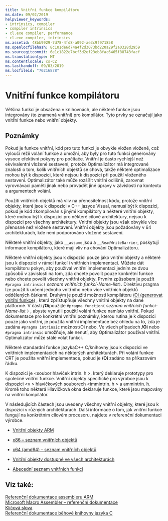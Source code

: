 ```yaml
---
title: Vnitřní funkce kompilátoru
ms.date: 09/02/2019
helpviewer_keywords:
- intrinsics, compiler
- compiler intrinsics
- cl.exe compiler, performance
- cl.exe compiler, intrinsics
ms.assetid: 48bb9929-7d78-4fd8-a092-ae3c9f971858
ms.openlocfilehash: 8c101de6d74a4f2d3073bd220a29f2a0328d2959
ms.sourcegitcommit: 6e1c1822e7bcf3d2ef23eb8fac6465f88743facf
ms.translationtype: MT
ms.contentlocale: cs-CZ
ms.lasthandoff: 09/03/2019
ms.locfileid: "70216878"
---
```

# <a name="compiler-intrinsics"></a>Vnitřní funkce kompilátoru

Většina funkcí je obsažena v knihovnách, ale některé funkce jsou integrovány (to znamená vnitřní) pro kompilátor. Tyto prvky se označují jako vnitřní funkce nebo vnitřní objekty.

## <a name="remarks"></a>Poznámky

Pokud je funkce vnitřní, kód pro tuto funkci je obvykle vložen vloženě, což vyloučí režii volání funkce a umožní, aby byly pro tuto funkci generovány vysoce efektivní pokyny pro počítače. Vnitřní je často rychlejší než ekvivalentní vložené sestavení, protože Optimalizátor má integrované znalosti o tom, kolik vnitřních objektů se chová, takže některé optimalizace mohou být k dispozici, které nejsou k dispozici při použití vloženého sestavení. Optimalizátor také může rozšířit vnitřní odlišně, zarovnat vyrovnávací paměti jinak nebo provádět jiné úpravy v závislosti na kontextu a argumentech volání.

Použití vnitřních objektů má vliv na přenositelnost kódu, protože vnitřní objekty, které jsou k dispozici v C++ jazyce Visual, nemusí být k dispozici, pokud je kód zkompilován s jinými kompilátory a některé vnitřní objekty, které mohou být k dispozici pro některé cílové architektury, nejsou k dispozici pro všechny architektury. Vnitřní objekty jsou však obvykle více přenosné než vložené sestavení. Vnitřní objekty jsou požadovány v 64 architekturách, kde není podporováno vložené sestavení.

Některé vnitřní objekty, jako `__assume` jsou a `__ReadWriteBarrier`, poskytují informace kompilátoru, které mají vliv na chování Optimalizátoru.

Některé vnitřní objekty jsou k dispozici pouze jako vnitřní objekty a některé jsou k dispozici v rámci funkcí i vnitřních implementací. Můžete dát kompilátoru pokyn, aby používal vnitřní implementaci jedním ze dvou způsobů v závislosti na tom, zda chcete povolit pouze konkrétní funkce nebo chcete povolit všechny vnitřní objekty. Prvním způsobem je použít `#pragma intrinsic(` *seznam vnitřních funkcí-Name-list*`)`. Direktivu pragma lze použít k určení jednoho vnitřního nebo více vnitřních objektů oddělených čárkami. Druhým je použití možnosti kompilátoru [/Oi (generovat vnitřní funkce)](../build/reference/oi-generate-intrinsic-functions.md) , která zpřístupňuje všechny vnitřní objekty na dané platformě. V části **/Oi**použijte `#pragma function(` *seznam vnitřních funkcí-Name-list* `)` , abyste vynutili použití volání funkce namísto vnitřní. Pokud dokumentace pro konkrétní vnitřní poznámky, kterou rutina je k dispozici pouze jako vnitřní, je použita vnitřní implementace bez ohledu na to, zda je zadána `#pragma intrinsic` možnost/Oi nebo. Ve všech případech **/Oi** nebo `#pragma intrinsic` umožňuje, ale nenutí, aby Optimalizátor používal vnitřní. Optimalizátor může stále volat funkci.

Některé standardní funkce jazykaC++ C/knihovny jsou k dispozici ve vnitřních implementacích na některých architekturách. Při volání funkce CRT je použita vnitřní implementace, pokud je **/Oi** zadáno na příkazovém řádku.

K dispozici je \<soubor hlaviček intrin. h >, který deklaruje prototypy pro společné vnitřní funkce. Vnitřní objekty specifické pro výrobce jsou k dispozici \<v > hlavičkových souborech \<immintrin. h > a ammintrin. h. Kromě toho některá Hlavičková okna deklaruje funkce, které jsou mapovány na vnitřní kompilátor.

V následujících částech jsou uvedeny všechny vnitřní objekty, které jsou k dispozici v různých architekturách. Další informace o tom, jak vnitřní funkce fungují na konkrétním cílovém procesoru, najdete v referenční dokumentaci výrobce.

- [Vnitřní objekty ARM](../intrinsics/arm-intrinsics.md)

- [x86 – seznam vnitřních objektů](../intrinsics/x86-intrinsics-list.md)

- [x64 (amd64) – seznam vnitřních objektů](../intrinsics/x64-amd64-intrinsics-list.md)

- [Vnitřní objekty dostupné ve všech architekturách](../intrinsics/intrinsics-available-on-all-architectures.md)

- [Abecední seznam vnitřních funkcí](../intrinsics/alphabetical-listing-of-intrinsic-functions.md)

## <a name="see-also"></a>Viz také:

[Referenční dokumentace assembleru ARM](../assembler/arm/arm-assembler-reference.md)<br/>
[Microsoft Macro Assembler – referenční dokumentace](../assembler/masm/microsoft-macro-assembler-reference.md)<br/>
[Klíčová slova](../cpp/keywords-cpp.md)<br/>
[Referenční dokumentace běhové knihovny jazyka C](../c-runtime-library/c-run-time-library-reference.md)